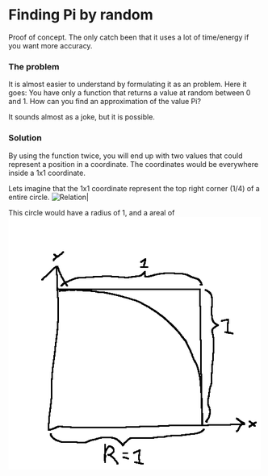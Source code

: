 # Finding Pi by random
Proof of concept. The only catch been that it uses a lot of time/energy if you want more accuracy.

### The problem
It is almost easier to understand by formulating it as an problem. Here it goes:
You have only a function that returns a value at random between 0 and 1. How can you find an approximation of the value Pi?

It sounds almost as a joke, but it is possible. 

### Solution
By using the function twice, you will end up with two values that could represent a position in a coordinate. The coordinates would be everywhere inside a 1x1 coordinate. 

Lets imagine that the 1x1 coordinate represent the top right corner (1/4) of a entire circle. 
![Relation|](img/ballen.png=100x20)




This circle would have a radius of 1, and a areal of 
![Zoom](img/zoom.png)
